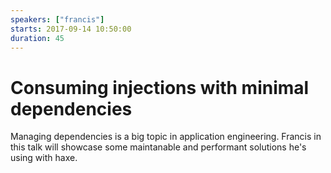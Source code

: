 ```yaml
---
speakers: ["francis"]
starts: 2017-09-14 10:50:00
duration: 45
---
```


# Consuming injections with minimal dependencies

Managing dependencies is a big topic in application engineering. 
Francis in this talk will showcase some maintanable and performant solutions he's using with haxe.